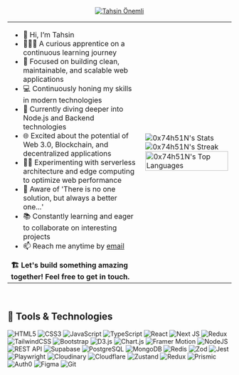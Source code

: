 <p align="center">
  <a href="https://crunchypix.com/"><img src="https://img.shields.io/badge/Tahsin%20%C3%96nemli-ReadMe-blue?style=flat&logo=github&link=https://crunchypix.com/" alt="Tahsin Önemli" /></a>
</p>


<table>
  <tr>
    <td width='60%'>
      <ul>
  <li>👋 Hi, I’m Tahsin</li>
  <li>👨🏼‍💻 A curious apprentice on a continuous learning journey</li>
  <li>🎯 Focused on building clean, maintainable, and scalable web applications</li>
  <li>💻 Continuously honing my skills in modern technologies</li>
  <li>🌱 Currently diving deeper into Node.js and Backend technologies</li>
  <li>🌐 Excited about the potential of Web 3.0, Blockchain, and decentralized applications</li>
  <li>👨‍🔬 Experimenting with serverless architecture and edge computing to optimize web performance</li>
  <li>🫠 Aware of 'There is no one solution, but always a better one...'</li>
  <li>📚 Constantly learning and eager to collaborate on interesting projects</li>
  <li>📫 Reach me anytime by <a href="mailto:tahsin.onemli@crunchypix.com">email</a></li>
</ul>
      <b>🏗 Let's build something amazing together! Feel free to get in touch.</b>
    </td>
    <td>
      <img src="https://github-readme-stats.vercel.app/api?username=0x74h51N&theme=dark&show_icons=true&hide_border=true&count_private=true" alt="0x74h51N's Stats"/>
      <br/>
      <img src="https://github-readme-streak-stats.herokuapp.com/?user=0x74h51N&theme=dark&hide_border=true" alt="0x74h51N's Streak"/>
      <br/>
      <img src="https://github-readme-stats.vercel.app/api/top-langs/?username=0x74h51N&theme=dark&show_icons=true&hide_border=true&layout=compact" alt="0x74h51N's Top Languages" width="100%"/>
    </td>
  </tr>
</table>

<br/>

## 🧰 Tools & Technologies
![HTML5](https://img.shields.io/badge/html5-%23E34F26.svg?style=for-the-badge&logo=html5&logoColor=white)
![CSS3](https://img.shields.io/badge/css3-%231572B6.svg?style=for-the-badge&logo=css3&logoColor=white)
![JavaScript](https://img.shields.io/badge/javascript-%23F7DF1E.svg?style=for-the-badge&logo=javascript&logoColor=black)
![TypeScript](https://img.shields.io/badge/typescript-%23007ACC.svg?style=for-the-badge&logo=typescript&logoColor=white)
![React](https://img.shields.io/badge/react-%2361DAFB.svg?style=for-the-badge&logo=react&logoColor=black)
![Next JS](https://img.shields.io/badge/next.js-%23000000.svg?style=for-the-badge&logo=nextdotjs&logoColor=white)
![Redux](https://img.shields.io/badge/redux-%23764ABC.svg?style=for-the-badge&logo=redux&logoColor=white)
![TailwindCSS](https://img.shields.io/badge/tailwindcss-%2338B2AC.svg?style=for-the-badge&logo=tailwind-css&logoColor=white)
![Bootstrap](https://img.shields.io/badge/bootstrap-%23563D7C.svg?style=for-the-badge&logo=bootstrap&logoColor=white)
![D3.js](https://img.shields.io/badge/d3.js-%23F9A03C.svg?style=for-the-badge&logo=d3.js&logoColor=white)
![Chart.js](https://img.shields.io/badge/chart.js-%23FF6384.svg?style=for-the-badge&logo=chartdotjs&logoColor=white)
![Framer Motion](https://img.shields.io/badge/framer%20motion-%2300BFF9.svg?style=for-the-badge&logo=framer&logoColor=white)
![NodeJS](https://img.shields.io/badge/node.js-%23339933.svg?style=for-the-badge&logo=nodedotjs&logoColor=white)
![REST API](https://img.shields.io/badge/REST%20API-%23000000.svg?style=for-the-badge&logo=flask&logoColor=white)
![Supabase](https://img.shields.io/badge/supabase-%233ECF8E.svg?style=for-the-badge&logo=supabase&logoColor=white)
![PostgreSQL](https://img.shields.io/badge/postgresql-%23336791.svg?style=for-the-badge&logo=postgresql&logoColor=white)
![MongoDB](https://img.shields.io/badge/mongodb-%2347A248.svg?style=for-the-badge&logo=mongodb&logoColor=white)
![Redis](https://img.shields.io/badge/redis-%23DC382D.svg?style=for-the-badge&logo=redis&logoColor=white)
![Zod](https://img.shields.io/badge/zod-%23007ACC.svg?style=for-the-badge)
![Jest](https://img.shields.io/badge/jest-%23C21325.svg?style=for-the-badge&logo=jest&logoColor=white)
![Playwright](https://img.shields.io/badge/playwright-%2300bfa6.svg?style=for-the-badge&logo=playwright&logoColor=white)
![Cloudinary](https://img.shields.io/badge/cloudinary-%233498DB.svg?style=for-the-badge&logo=cloudinary&logoColor=white)
![Cloudflare](https://img.shields.io/badge/cloudflare-%23F38020.svg?style=for-the-badge&logo=cloudflare&logoColor=white)
![Zustand](https://img.shields.io/badge/zustand-%2300bfa6.svg?style=for-the-badge&logo=zustand&logoColor=white)
![Redux](https://img.shields.io/badge/redux-%23764ABC.svg?style=for-the-badge&logo=redux&logoColor=white)
![Prismic](https://img.shields.io/badge/prismic-%2333A9DC.svg?style=for-the-badge&logo=prismic&logoColor=white)
![Auth0](https://img.shields.io/badge/auth0-%23000000.svg?style=for-the-badge&logo=auth0&logoColor=white)
![Figma](https://img.shields.io/badge/figma-%23F24E1E.svg?style=for-the-badge&logo=figma&logoColor=white)
![Git](https://img.shields.io/badge/git-%23F05033.svg?style=for-the-badge&logo=git&logoColor=white)

 

